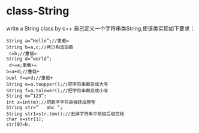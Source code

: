 # class-String
write a String class by c++
自己定义一个字符串类String,使该类实现如下要求：</br>
```
String a=”Hello”;//重载=
String b=a,c;//拷贝构造函数
 c=b;//重载=
String d=”world”;
 d+=a;重载+=
b=a+d;//重载+
bool f=a>d;//重载+
String e=a.toupper();//把字符串都变成大写
String f=a.tolower();//把字符串都变成小写
String m=”123”;
int x=int(m);//把数字字符串强转成整型
String str=”   abc “;
String str1=str.tmn();//去掉字符串中前缀后缀空格
char x=str[1];
str[0]=b;
```
